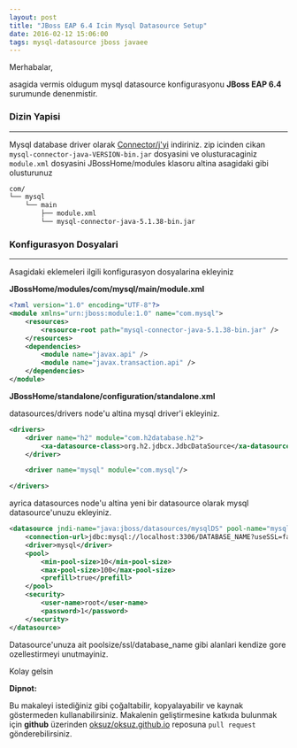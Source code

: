 ```yaml
---
layout: post
title: "JBoss EAP 6.4 Icin Mysql Datasource Setup"
date: 2016-02-12 15:06:00
tags: mysql-datasource jboss javaee
---
```


Merhabalar,

asagida vermis oldugum mysql datasource konfigurasyonu __JBoss EAP 6.4__ surumunde denenmistir.

### Dizin Yapisi
------------------------

Mysql database driver olarak [Connector/j'yi](https://dev.mysql.com/downloads/connector/j/) indiriniz.
zip icinden cikan `mysql-connector-java-VERSION-bin.jar` dosyasini ve olusturacaginiz `module.xml` dosyasini 
JBossHome/modules klasoru altina asagidaki gibi olusturunuz

```bash
com/
└── mysql
    └── main
        ├── module.xml
        └── mysql-connector-java-5.1.38-bin.jar
```

### Konfigurasyon Dosyalari
------------------------

Asagidaki eklemeleri ilgili konfigurasyon dosyalarina ekleyiniz


__JBossHome/modules/com/mysql/main/module.xml__


```xml
<?xml version="1.0" encoding="UTF-8"?>
<module xmlns="urn:jboss:module:1.0" name="com.mysql">
    <resources>
        <resource-root path="mysql-connector-java-5.1.38-bin.jar" />
    </resources>
    <dependencies>
        <module name="javax.api" />
        <module name="javax.transaction.api" />
    </dependencies>
</module>
```

__JBossHome/standalone/configuration/standalone.xml__

datasources/drivers node'u altina mysql driver'i ekleyiniz.


```xml
<drivers>
    <driver name="h2" module="com.h2database.h2">
        <xa-datasource-class>org.h2.jdbcx.JdbcDataSource</xa-datasource-class>
    </driver>

    <driver name="mysql" module="com.mysql"/> 

</drivers>
```

ayrica datasources node'u altina yeni bir datasource olarak mysql datasource'unuzu ekleyiniz.


```xml
<datasource jndi-name="java:jboss/datasources/mysqlDS" pool-name="mysqlDS" enabled="true">
    <connection-url>jdbc:mysql://localhost:3306/DATABASE_NAME?useSSL=false</connection-url>
    <driver>mysql</driver>
    <pool>
        <min-pool-size>10</min-pool-size>
        <max-pool-size>100</max-pool-size>
        <prefill>true</prefill>
    </pool>
    <security>
        <user-name>root</user-name>
        <password>1</password>
    </security>
</datasource>
```

Datasource'unuza ait poolsize/ssl/database_name gibi alanlari kendize gore ozellestirmeyi unutmayiniz.

Kolay gelsin


__Dipnot:__

Bu makaleyi istediğiniz gibi çoğaltabilir, kopyalayabilir ve kaynak göstermeden kullanabilirsiniz. Makalenin geliştirmesine katkıda bulunmak için __github__ üzerinden [oksuz/oksuz.github.io](https://github.com/oksuz/oksuz.github.io/) reposuna `pull request` gönderebilirsiniz.